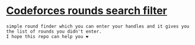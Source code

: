 # [Codeforces rounds search filter](https://yousfahmed.github.io/codeforces-search)
    simple round finder which you can enter your handles and it gives you the list of rounds you didn't enter. 
    I hope this repo can help you ❤️
